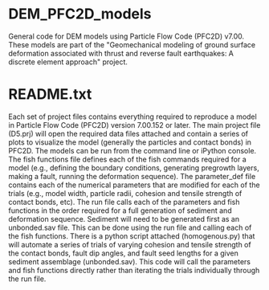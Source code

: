 # DEM_PFC2D_models
General code for DEM models using Particle Flow Code (PFC2D) v7.00. These models are part of the "Geomechanical modeling of ground surface deformation associated with thrust and reverse fault earthquakes: A discrete element approach" project. 

# README.txt
Each set of project files contains everything required to reproduce a model in Particle Flow Code (PFC2D) version 7.00.152 or later. 
The main project file (D5.prj) will open the required data files attached and contain a series of plots to visualize the model (generally the particles and contact bonds) in PFC2D. The models can be run from the command line or iPython console. 
The fish functions file defines each of the fish commands required for a model (e.g., defining the boundary conditions, generating pregrowth layers, making a fault, running the deformation sequence). 
The parameter_def file contains each of the numerical parameters that are modified for each of the trials (e.g., model width, particle radii, cohesion and tensile strength of contact bonds, etc). 
The run file calls each of the parameters and fish functions in the order required for a full generation of sediment and deformation sequence. Sediment will need to be generated first as an unbonded.sav file. This can be done using the run file and calling each of the fish functions. 
There is a python script attached (homogenous.py) that will automate a series of trials of varying cohesion and tensile strength of the contact bonds, fault dip angles, and fault seed lengths for a given sediment assemblage (unbonded.sav). This code will call the parameters and fish functions directly rather than iterating the trials individually through the run file. 
